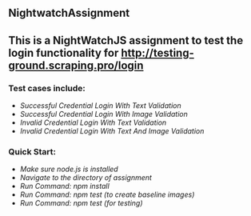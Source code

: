 ## NightwatchAssignment
## This is a NightWatchJS assignment to test the login functionality for http://testing-ground.scraping.pro/login
### Test cases include:

 * *Successful Credential Login With Text Validation*
 * *Successful Credential Login With Image Validation*
 * *Invalid Credential Login With Text Validation*
 * *Invalid Credential Login With Text And Image Validation*

### Quick Start:
 * *Make sure node.js is installed*
 * *Navigate to the directory of assignment* 
 * *Run Command: npm install*
 * *Run Command: npm test (to create baseline images)*
* *Run Command: npm test (for testing)*
